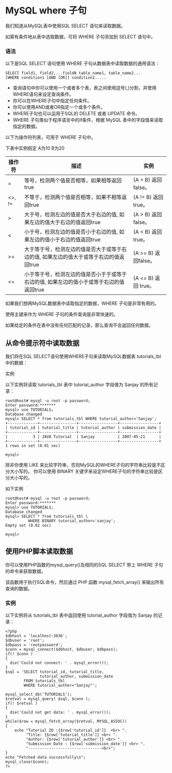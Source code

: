 
# MySQL where 子句

我们知道从MySQL表中使用SQL SELECT 语句来读取数据。

如需有条件地从表中选取数据，可将 WHERE 子句添加到 SELECT 语句中。

### 语法

以下是SQL SELECT 语句使用 WHERE 子句从数据表中读取数据的通用语法：

```
SELECT field1, field2,...fieldN table_name1, table_name2...
[WHERE condition1 [AND [OR]] condition2.....

```

*   查询语句中你可以使用一个或者多个表，表之间使用逗号(,)分割，并使用WHERE语句来设定查询条件。
*   你可以在WHERE子句中指定任何条件。
*   你可以使用AND或者OR指定一个或多个条件。
*   WHERE子句也可以运用于SQL的 DELETE 或者 UPDATE 命令。
*   WHERE 子句类似于程序语言中的if条件，根据 MySQL 表中的字段值来读取指定的数据。

以下为操作符列表，可用于 WHERE 子句中。

下表中实例假定 A为10 B为20

| 操作符 | 描述 | 实例 |
| --- | --- | --- |
| = | 等号，检测两个值是否相等，如果相等返回true | (A = B) 返回false。 |
| <>, != | 不等于，检测两个值是否相等，如果不相等返回true | (A != B) 返回 true。 |
| > | 大于号，检测左边的值是否大于右边的值, 如果左边的值大于右边的值返回true | (A > B) 返回false。 |
| < | 小于号，检测左边的值是否小于右边的值, 如果左边的值小于右边的值返回true | (A < B) 返回 true。 |
| >= | 大于等于号，检测左边的值是否大于或等于右边的值, 如果左边的值大于或等于右边的值返回true | (A >= B) 返回false。 |
| <= | 小于等于号，检测左边的值是否小于于或等于右边的值, 如果左边的值小于或等于右边的值返回true | (A <= B) 返回 true。 |

如果我们想再MySQL数据表中读取指定的数据，WHERE 子句是非常有用的。

使用主键来作为 WHERE 子句的条件查询是非常快速的。

如果给定的条件在表中没有任何匹配的记录，那么查询不会返回任何数据。

## 从命令提示符中读取数据

我们将在SQL SELECT语句使用WHERE子句来读取MySQL数据表 tutorials_tbl 中的数据：

实例

以下实例将读取 tutorials_tbl 表中 tutorial_author 字段值为 Sanjay 的所有记录：

```
root@host# mysql -u root -p password;
Enter password:*******
mysql> use TUTORIALS;
Database changed
mysql> SELECT * from tutorials_tbl WHERE tutorial_author='Sanjay';
+-------------+----------------+-----------------+-----------------+
| tutorial_id | tutorial_title | tutorial_author | submission_date |
+-------------+----------------+-----------------+-----------------+
|           3 | JAVA Tutorial  | Sanjay          | 2007-05-21      |
+-------------+----------------+-----------------+-----------------+
1 rows in set (0.01 sec)

mysql>

```

除非你使用 LIKE 来比较字符串，否则MySQL的WHERE子句的字符串比较是不区分大小写的。 你可以使用 BINARY 关键字来设定WHERE子句的字符串比较是区分大小写的。

如下实例

```
root@host# mysql -u root -p password;
Enter password:*******
mysql> use TUTORIALS;
Database changed
mysql> SELECT * from tutorials_tbl \
          WHERE BINARY tutorial_author='sanjay';
Empty set (0.02 sec)

mysql>

```

## 使用PHP脚本读取数据

你可以使用PHP函数的mysql_query()及相同的SQL SELECT 带上 WHERE 子句的命令来获取数据。

该函数用于执行SQL命令，然后通过 PHP 函数 mysql_fetch_array() 来输出所有查询的数据。

### 实例

以下实例将从 tutorials_tbl 表中返回使用 tutorial_author 字段值为 Sanjay 的记录：

```
<?php
$dbhost = 'localhost:3036';
$dbuser = 'root';
$dbpass = 'rootpassword';
$conn = mysql_connect($dbhost, $dbuser, $dbpass);
if(! $conn )
{
  die('Could not connect: ' . mysql_error());
}
$sql = 'SELECT tutorial_id, tutorial_title,
               tutorial_author, submission_date
        FROM tutorials_tbl
        WHERE tutorial_author="Sanjay"';

mysql_select_db('TUTORIALS');
$retval = mysql_query( $sql, $conn );
if(! $retval )
{
  die('Could not get data: ' . mysql_error());
}
while($row = mysql_fetch_array($retval, MYSQL_ASSOC))
{
    echo "Tutorial ID :{$row['tutorial_id']}  <br> ".
         "Title: {$row['tutorial_title']} <br> ".
         "Author: {$row['tutorial_author']} <br> ".
         "Submission Date : {$row['submission_date']} <br> ".
         "--------------------------------<br>";
}
echo "Fetched data successfully\n";
mysql_close($conn);
?>

```


